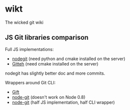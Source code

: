 # wikt

The wicked git wiki

## JS Git libraries comparison

Full JS implementations:

- [nodegit](https://github.com/tbranyen/nodegit) (need python and cmake installed on the server)
- [Gitteh](https://github.com/libgit2/node-gitteh) (need cmake installed on the server)

nodegit has slightly better doc and more commits.

Wrappers around Git CLI:

- [Gift](https://github.com/sentientwaffle/gift)
- [node-git](https://github.com/creationix/node-git/) (doesn't work on Node 0.8)
- [node-git](https://github.com/christkv/node-git/) (half JS implementation, half CLI wrapper)
